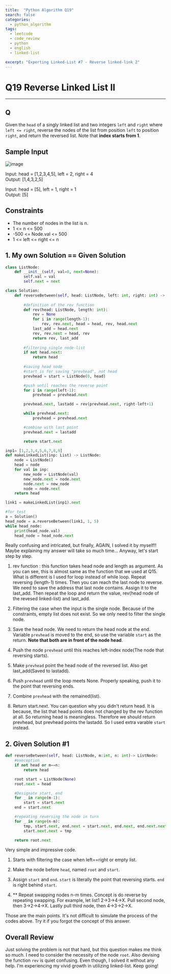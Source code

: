 ```yaml
---
title:  "Python Algorithm Q19"
search: false
categories: 
  - python_algorithm
tags:
  - leetcode
  - code_review
  - python
  - english
  - linked-list

excerpt: "Experting Linked-List #7 - Reverse linked-link 2"
---
```


# Q19 Reverse Linked List II
___

## Q

Given the `head` of a singly linked list and two integers `left` and `right` where `left <= right`, reverse the nodes of the list from position `left` to position `right`, and return the reversed list. Note that __index starts from 1__.

## Sample Input

![image](https://user-images.githubusercontent.com/68508521/146665542-40c2766e-5b3e-4b0d-8325-582c83bbf55a.png)  

Input: head = [1,2,3,4,5], left = 2, right = 4  
Output: [1,4,3,2,5]

Input: head = [5], left = 1, right = 1  
Output: [5]

## Constraints
- The number of nodes in the list is n.
- 1 <= n <= 500
- -500 <= Node.val <= 500
- 1 <= left <= right <= n


## 1. My own Solution == Given Solution

```py
class ListNode:
    def __init__(self, val=0, next=None):
        self.val = val
        self.next = next

class Solution:
    def reverseBetween(self, head: ListNode, left: int, right: int) -> ListNode:
        
        #definition of the rev function
        def rev(head: ListNode, length: int):
            rev = None
            for i in range(length-1):
                rev, rev.next, head = head, rev, head.next
            last_add = head.next
            rev, rev.next = head, rev
            return rev, last_add
        
        #filtering single node-list
        if not head.next:
            return head
        
        #saving head node
        #start is for saving "prevhead", not head
        prevhead = start = ListNode(0, head)

        #push until reaches the reverse point
        for i in range(left-1):
            prevhead = prevhead.next

        prevhead.next, lastadd = rev(prevhead.next, right-left+1)

        while prevhead.next:
            prevhead = prevhead.next

        #combine with last point
        prevhead.next = lastadd

        return start.next
```
```py
inp1= [1,2,3,4,5,6,7,8,9]
def makeLinkedList(inp: List) -> ListNode:
    node = ListNode()
    head = node
    for val in inp:
        new_node = ListNode(val)
        new_node.next = node.next
        node.next = new_node
        node = node.next
    return head

link1 = makeLinkedList(inp1).next

#for test
a = Solution()
head_node = a.reverseBetween(link1, 1, 5)
while head_node:
    print(head_node.val)
    head_node = head_node.next
```

Really confusing and intricated, but finally, AGAIN, I solved it by myself!! Maybe explaining my answer will take so much time... Anyway, let's start step by step.  

1. rev function : this function takes head node and length as argument. As you can see, this is almost same as the function that we used at Q15. What is different is I used for loop instead of while loop. Repeat reversing (length-1) times. Then you can reach the last node to reverse. We need to save the address that last node contains. Assign it to the last_add. Then repeat the loop and return the value, rev(head node of the revesed linked-list) and last_add.

2. Filtering the case when the input is the single node. Because of the constraints, empty list does not exist. So we only need to filter the single node.

3. Save the head node. We need to return the head node at the end. Variable `prevhead` is moved to the end, so use the variable `start` as the return. __Note that both are in front of the node head__. 

4. Push the node `prevhead` until this reaches left-index node(The node that reversing starts).

5. Make `prevhead` point the head node of the reversed list. Also get last_add(Saved to lastadd).

6. Push `prevhead` until the loop meets None. Properly speaking, push it to the point that reversing ends.

7. Combine `prevhead` with the remained(list).

8. Return start.next. You can question why you didn't return head. It is because, the list that head points does not changed by the rev function at all. So returning head is meaningless. Therefore we should return prevhead, but prevhead points the lastadd. So I used extra varable `start` instead.


## 2. Given Solution #1

```py
def reverseBetween(self, head: ListNode, m:int, n: int)-> ListNode:
    #exeception
    if not head or m==n:
        return head

    root start = ListNode(None)
    root.next = head

    #Designate start, end
    for _ in range(m-1):
        start = start.next
    end = start.next

    #repeating reversing the node in turn
    for _ in range(n-m):
        tmp, start.next, end.next = start.next, end.next, end.next.next
        start.next.next = tmp

    return root.next
```

Very simple and impressive code.  

1. Starts with filtering the case when left==right or empty list.

2. Make the node before `head`, named `root` and `start`.

3. Assign `start` and `end`. `start` is literally the point that reversing starts. `end` is right behind `start`.

4. ** Repeat swapping nodes n-m times. Concept is do reverse by repeating swapping. For example, let list1 2->3->4->X. Pull second node, then 3->2->4->X. Lastly pull third node, then 4->3->2->X.

Those are the main points. It's not difficult to simulate the process of the codes above. Try it if you forgot the concept of this answer.

## Overall Review

Just solving the problem is not that hard, but this question makes me think so much. I need to consider the necessity of the node `root`. Also devising the function `rev` is quiet confusing. Even though, I solved it without any help. I'm experiencing my vivid growth in utilizing linked-list. Keep going!